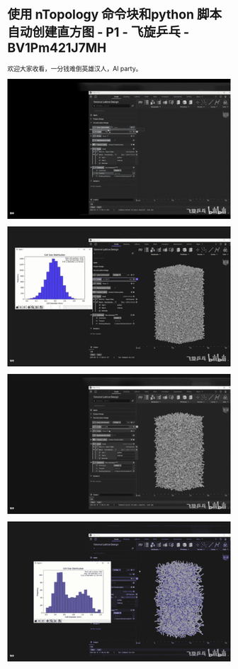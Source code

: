 # 使用 nTopology 命令块和python 脚本自动创建直方图 - P1 - 飞旋乒乓 - BV1Pm421J7MH

欢迎大家收看，一分钱难倒英雄汉人，Al party。

![](img/0940070571d62104ecd7f90f05a0bfa8_1.png)

![](img/0940070571d62104ecd7f90f05a0bfa8_2.png)

![](img/0940070571d62104ecd7f90f05a0bfa8_3.png)

![](img/0940070571d62104ecd7f90f05a0bfa8_4.png)